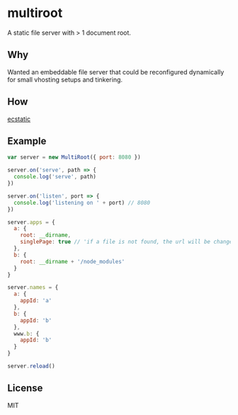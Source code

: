 # multiroot
A static file server with > 1 document root.

## Why
Wanted an embeddable file server that could be reconfigured dynamically for small vhosting setups and tinkering.

## How
[ecstatic](https://github.com/jfhbrook/node-ecstatic)

## Example
```javascript
var server = new MultiRoot({ port: 8080 })

server.on('serve', path => {
  console.log('serve', path)
})

server.on('listen', port => {
  console.log('listening on ' + port) // 8080
})

server.apps = {
  a: {
    root: __dirname,
    singlePage: true // 'if a file is not found, the url will be changed to / and the handler retried 1x'
  },
  b: {
    root: __dirname + '/node_modules'
  }
}

server.names = {
  a: {
    appId: 'a'
  },
  b: {
    appId: 'b'
  },
  www.b: {
    appId: 'b'
  }
}

server.reload()
```

## License
MIT
